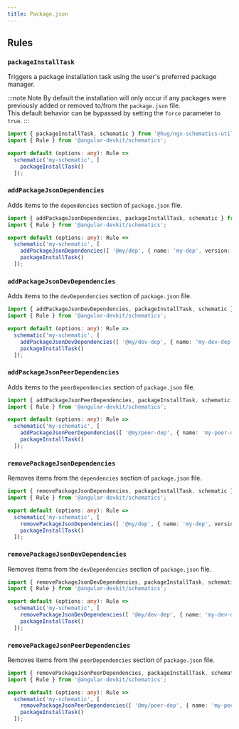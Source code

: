 ```yaml
---
title: Package.json
---
```


## Rules

### `packageInstallTask`

Triggers a package installation task using the user's preferred package manager.

:::note Note
By default the installation will only occur if any packages were previously added or removed to/from the `package.json` file.<br/>
This default behavior can be bypassed by setting the `force` parameter to `true`.
:::

```ts {6}
import { packageInstallTask, schematic } from '@hug/ngx-schematics-utilities';
import { Rule } from '@angular-devkit/schematics';

export default (options: any): Rule =>
  schematic('my-schematic', [
    packageInstallTask()
  ]);
```

### `addPackageJsonDependencies`

Adds items to the `dependencies` section of `package.json` file.

```ts {6}
import { addPackageJsonDependencies, packageInstallTask, schematic } from '@hug/ngx-schematics-utilities';
import { Rule } from '@angular-devkit/schematics';

export default (options: any): Rule =>
  schematic('my-schematic', [
    addPackageJsonDependencies([ '@my/dep', { name: 'my-dep', version: '1.0.0' } ]),
    packageInstallTask()
  ]);
```

### `addPackageJsonDevDependencies`

Adds items to the `devDependencies` section of `package.json` file.

```ts {6}
import { addPackageJsonDevDependencies, packageInstallTask, schematic } from '@hug/ngx-schematics-utilities';
import { Rule } from '@angular-devkit/schematics';

export default (options: any): Rule =>
  schematic('my-schematic', [
    addPackageJsonDevDependencies([ '@my/dev-dep', { name: 'my-dev-dep', version: '1.0.0' } ]),
    packageInstallTask()
  ]);
```

### `addPackageJsonPeerDependencies`

Adds items to the `peerDependencies` section of `package.json` file.

```ts {6}
import { addPackageJsonPeerDependencies, packageInstallTask, schematic } from '@hug/ngx-schematics-utilities';
import { Rule } from '@angular-devkit/schematics';

export default (options: any): Rule =>
  schematic('my-schematic', [
    addPackageJsonPeerDependencies([ '@my/peer-dep', { name: 'my-peer-dep', version: '1.0.0' } ]),
    packageInstallTask()
  ]);
```

### `removePackageJsonDependencies`

Removes items from the `dependencies` section of `package.json` file.

```ts {6}
import { removePackageJsonDependencies, packageInstallTask, schematic } from '@hug/ngx-schematics-utilities';
import { Rule } from '@angular-devkit/schematics';

export default (options: any): Rule =>
  schematic('my-schematic', [
    removePackageJsonDependencies([ '@my/dep', { name: 'my-dep', version: '1.0.0' } ]),
    packageInstallTask()
  ]);
```

### `removePackageJsonDevDependencies`

Removes items from the `devDependencies` section of `package.json` file.

```ts {6}
import { removePackageJsonDevDependencies, packageInstallTask, schematic } from '@hug/ngx-schematics-utilities';
import { Rule } from '@angular-devkit/schematics';

export default (options: any): Rule =>
  schematic('my-schematic', [
    removePackageJsonDevDependencies([ '@my/dev-dep', { name: 'my-dev-dep', version: '1.0.0' } ]),
    packageInstallTask()
  ]);
```

### `removePackageJsonPeerDependencies`

Removes items from the `peerDependencies` section of `package.json` file.

```ts {6}
import { removePackageJsonPeerDependencies, packageInstallTask, schematic } from '@hug/ngx-schematics-utilities';
import { Rule } from '@angular-devkit/schematics';

export default (options: any): Rule =>
  schematic('my-schematic', [
    removePackageJsonPeerDependencies([ '@my/peer-dep', { name: 'my-peer-dep', version: '1.0.0' } ]),
    packageInstallTask()
  ]);
```
